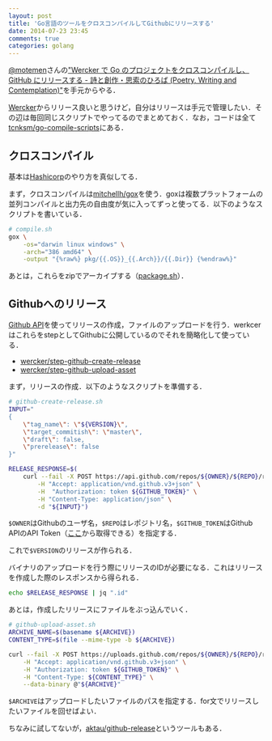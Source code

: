 ```yaml
---
layout: post
title: 'Go言語のツールをクロスコンパイルしてGithubにリリースする'
date: 2014-07-23 23:45
comments: true
categories: golang
---
```


[@motemen]()さんの["Wercker で Go のプロジェクトをクロスコンパイルし、GitHub にリリースする - 詩と創作・思索のひろば (Poetry, Writing and Contemplation)"](http://motemen.hatenablog.com/entry/2014/06/27/xcompile-go-and-release-to-github-with-wercker)を手元からやる．

[Wercker](http://wercker.com/)からリリース良いと思うけど，自分はリリースは手元で管理したい．その辺は毎回同じスクリプトでやってるのでまとめておく．なお，コードは全て[tcnksm/go-compile-scripts](https://github.com/tcnksm/go-compile-scripts)にある．

## クロスコンパイル

基本は[Hashicorp](https://github.com/hashicorp)のやり方を真似してる．

まず，クロスコンパイルは[mitchellh/gox](https://github.com/mitchellh/gox)を使う．goxは複数プラットフォームの並列コンパイルと出力先の自由度が気に入ってずっと使ってる．以下のようなスクリプトを書いている．

```bash
# compile.sh
gox \
    -os="darwin linux windows" \
    -arch="386 amd64" \
    -output "{%raw%} pkg/{{.OS}}_{{.Arch}}/{{.Dir}} {%endraw%}"
```

あとは，これらをzipでアーカイブする（[package.sh](https://github.com/tcnksm/go-compile-scripts/blob/master/package.sh)）．

## Githubへのリリース

[Github API](https://developer.github.com/v3/repos/releases/)を使ってリリースの作成，ファイルのアップロードを行う．werkcerはこれらをstepとしてGithubに公開しているのでそれを簡略化して使っている．

- [wercker/step-github-create-release](https://github.com/wercker/step-github-create-release)
- [wercker/step-github-upload-asset](https://github.com/wercker/step-github-upload-asset)

まず，リリースの作成．以下のようなスクリプトを準備する．

```bash
# github-create-release.sh
INPUT="
{
    \"tag_name\": \"${VERSION}\",
    \"target_commitish\": \"master\",
    \"draft\": false,
    \"prerelease\": false
}"

RELEASE_RESPONSE=$(
    curl --fail -X POST https://api.github.com/repos/${OWNER}/${REPO}/releases \
        -H "Accept: application/vnd.github.v3+json" \
        -H  "Authorization: token ${GITHUB_TOKEN}" \
        -H "Content-Type: application/json" \
        -d "${INPUT}")
```

`$OWNER`はGithubのユーザ名，`$REPO`はレポジトリ名，`$GITHUB_TOKEN`はGithub APIのAPI Token（[ここ](https://github.com/settings/applications)から取得できる）を指定する．

これで`$VERSION`のリリースが作られる．

バイナリのアップロードを行う際にリリースのIDが必要になる．これはリリースを作成した際のレスポンスから得られる．

```bash
echo $RELEASE_RESPONSE | jq ".id" 
```

あとは，作成したリリースにファイルをぶっ込んでいく．

```bash
# github-upload-asset.sh
ARCHIVE_NAME=$(basename ${ARCHIVE})
CONTENT_TYPE=$(file --mime-type -b ${ARCHIVE})

curl --fail -X POST https://uploads.github.com/repos/${OWNER}/${REPO}/releases/${RELEASE_ID}/assets?name=${ARCHIVE_NAME} \
    -H "Accept: application/vnd.github.v3+json" \
    -H "Authorization: token ${GITHUB_TOKEN}" \
    -H "Content-Type: ${CONTENT_TYPE}" \
    --data-binary @"${ARCHIVE}"
```

`$ARCHIVE`はアップロードしたいファイルのパスを指定する．for文でリリースしたいファイルを回せばよい．

ちなみに試してないが，[aktau/github-release](https://github.com/aktau/github-release)というツールもある．
